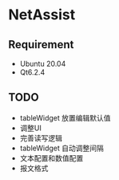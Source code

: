 # NetAssist

## Requirement

- Ubuntu 20.04
- Qt6.2.4

## TODO

- tableWidget 放置编辑默认值
- 调整UI
- 完善读写逻辑
- tableWidget 自动调整间隔
- 文本配置和数值配置
- 报文格式